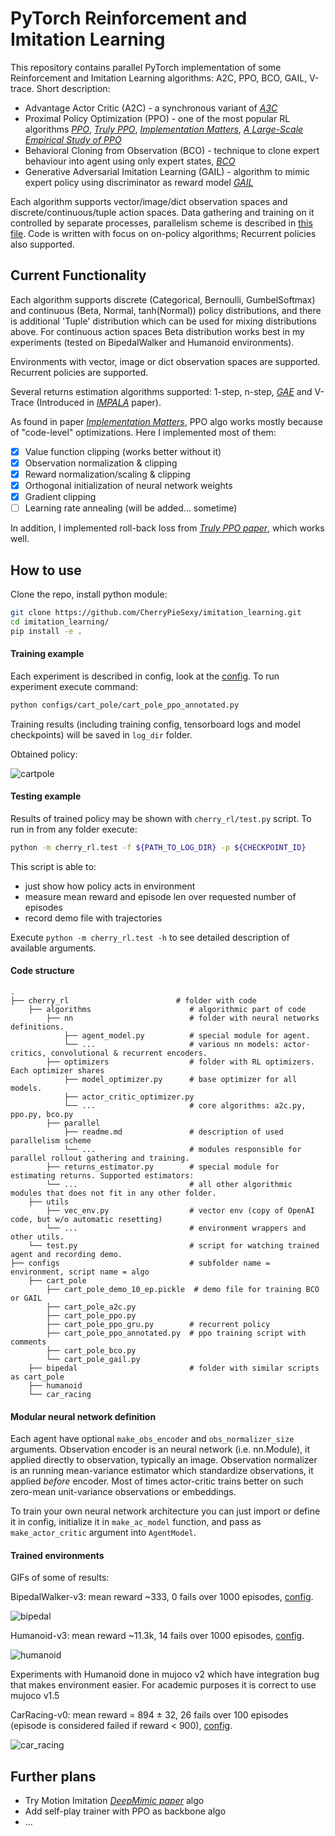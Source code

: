 # PyTorch Reinforcement and Imitation Learning

This repository contains parallel PyTorch implementation of some Reinforcement and Imitation Learning algorithms:
A2C, PPO, BCO, GAIL, V-trace. Short description:
- Advantage Actor Critic (A2C) - a synchronous variant of [*A3C*](https://arxiv.org/abs/1602.01783)
- Proximal Policy Optimization (PPO) - one of the most popular RL algorithms [*PPO*](https://arxiv.org/abs/1707.06347), 
                               [*Truly PPO*](https://arxiv.org/abs/1903.07940), 
                               [*Implementation Matters*](https://arxiv.org/abs/2005.12729), 
                               [*A Large-Scale Empirical Study of PPO*](https://arxiv.org/abs/2006.05990)
- Behavioral Cloning from Observation (BCO) - technique to clone expert behaviour into agent using only expert states,
                                              [*BCO*](https://arxiv.org/abs/1805.01954)
- Generative Adversarial Imitation Learning (GAIL) - algorithm to mimic expert policy using discriminator as reward model
                                              [*GAIL*](https://arxiv.org/abs/1606.03476)

Each algorithm supports vector/image/dict observation spaces and discrete/continuous/tuple action spaces.
Data gathering and training on it controlled by separate processes,
parallelism scheme is described in [this file](cherry_rl/algorithms/parallel/readme.md).
Code is written with focus on on-policy algorithms;
Recurrent policies also supported.

## Current Functionality

Each algorithm supports discrete (Categorical, Bernoulli, GumbelSoftmax)
and continuous (Beta, Normal, tanh(Normal)) policy distributions,
and there is additional 'Tuple' distribution which can be used for mixing distributions above. 
For continuous action spaces Beta distribution works best in my experiments
(tested on BipedalWalker and Humanoid environments).

Environments with vector, image or dict observation spaces are supported.
Recurrent policies are supported.

Several returns estimation algorithms supported: 1-step, n-step, [*GAE*](https://arxiv.org/abs/1506.02438) and
V-Trace (Introduced in [*IMPALA*](https://arxiv.org/abs/1802.01561) paper).

As found in paper [*Implementation Matters*](https://arxiv.org/abs/2005.12729), 
PPO algo works mostly because of "code-level" optimizations. Here I implemented most of them:
- [x] Value function clipping (works better without it)
- [x] Observation normalization & clipping
- [x] Reward normalization/scaling & clipping
- [x] Orthogonal initialization of neural network weights
- [x] Gradient clipping
- [ ] Learning rate annealing (will be added... sometime)

In addition, I implemented roll-back loss from [*Truly PPO paper*](https://arxiv.org/abs/1903.07940), which works well.

## How to use

Clone the repo, install python module:
```bash
git clone https://github.com/CherryPieSexy/imitation_learning.git
cd imitation_learning/
pip install -e .
```

#### Training example

Each experiment is described in config, look at the [config](configs/cart_pole/cart_pole_ppo_annotated.py).
To run experiment execute command:
```bash
python configs/cart_pole/cart_pole_ppo_annotated.py
```

Training results (including training config, tensorboard logs and model checkpoints) will be saved in ```log_dir``` folder.

Obtained policy: 

![cartpole](gifs/cartpole.gif)

#### Testing example
Results of trained policy may be shown with ```cherry_rl/test.py``` script. To run in from any folder execute:
```bash
python -m cherry_rl.test -f ${PATH_TO_LOG_DIR} -p ${CHECKPOINT_ID}
```
This script is able to: 
- just show how policy acts in environment
- measure mean reward and episode len over requested number of episodes
- record demo file with trajectories

Execute ```python -m cherry_rl.test -h``` to see detailed description of available arguments.

#### Code structure
    .
    ├── cherry_rl                        # folder with code
        ├── algorithms                      # algorithmic part of code
            ├── nn                          # folder with neural networks definitions.
                ├── agent_model.py          # special module for agent.
                └── ...                     # various nn models: actor-critics, convolutional & recurrent encoders.
            ├── optimizers                  # folder with RL optimizers. Each optimizer shares
                ├── model_optimizer.py      # base optimizer for all models.
                ├── actor_critic_optimizer.py
                └── ...                     # core algorithms: a2c.py, ppo.py, bco.py
            ├── parallel
                ├── readme.md               # description of used parallelism scheme
                └── ...                     # modules responsible for parallel rollout gathering and training.
            ├── returns_estimator.py        # special module for estimating returns. Supported estimators: 
            └── ...                         # all other algorithmic modules that does not fit in any other folder. 
        ├── utils
            ├── vec_env.py                  # vector env (copy of OpenAI code, but w/o automatic resetting)
            └── ...                         # environment wrappers and other utils.
        └── test.py                         # script for watching trained agent and recording demo.
    ├── configs                             # subfolder name = environment, script name = algo
        ├── cart_pole
            ├── cart_pole_demo_10_ep.pickle  # demo file for training BCO or GAIL
            ├── cart_pole_a2c.py
            ├── cart_pole_ppo.py
            ├── cart_pole_ppo_gru.py        # recurrent policy
            ├── cart_pole_ppo_annotated.py  # ppo training script with comments
            ├── cart_pole_bco.py
            └── cart_pole_gail.py
        ├── bipedal                         # folder with similar scripts as cart_pole
        ├── humanoid
        └── car_racing

#### Modular neural network definition
Each agent have optional ```make_obs_encoder``` and ```obs_normalizer_size``` arguments.
Observation encoder is an neural network (i.e. nn.Module), it applied directly to observation, typically an image.
Observation normalizer is an running mean-variance estimator which standardize observations, it applied _before_ encoder. 
Most of times actor-critic trains better on such zero-mean unit-variance observations or embeddings.

To train your own neural network architecture you can just import or define it in config, 
initialize it in ```make_ac_model``` function, and pass as ```make_actor_critic``` argument into ```AgentModel```.

#### Trained environments
GIFs of some of results:

BipedalWalker-v3: mean reward ~333, 0 fails over 1000 episodes, [config](configs/bipedal/bipedal_ppo.py).

![bipedal](./gifs/bipedal.gif)

Humanoid-v3: mean reward ~11.3k, 14 fails over 1000 episodes, [config](configs/humanoid/humanoid_ppo.py).

![humanoid](./gifs/humanoid.gif)

Experiments with Humanoid done in mujoco v2 
which have integration bug that makes environment easier. For academic purposes it is correct to use mujoco v1.5

CarRacing-v0: mean reward = 894 ± 32, 26 fails over 100 episodes 
(episode is considered failed if reward < 900), 
[config](configs/car_racing/car_racing_ppo.py).

![car_racing](gifs/car_racing.gif)

## Further plans
- Try Motion Imitation [*DeepMimic paper*](https://arxiv.org/abs/1804.02717) algo
- Add self-play trainer with PPO as backbone algo
- ...

